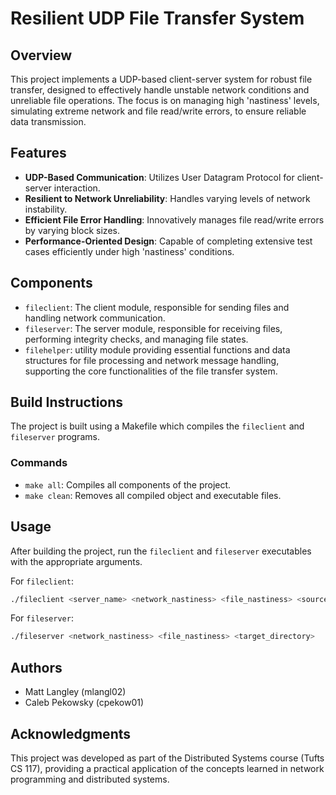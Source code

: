 # Resilient UDP File Transfer System

## Overview
This project implements a UDP-based client-server system for robust file transfer, designed to effectively handle unstable network conditions and unreliable file operations. The focus is on managing high 'nastiness' levels, simulating extreme network and file read/write errors, to ensure reliable data transmission.

## Features
- **UDP-Based Communication**: Utilizes User Datagram Protocol for client-server interaction.
- **Resilient to Network Unreliability**: Handles varying levels of network instability.
- **Efficient File Error Handling**: Innovatively manages file read/write errors by varying block sizes.
- **Performance-Oriented Design**: Capable of completing extensive test cases efficiently under high 'nastiness' conditions.

## Components
- `fileclient`: The client module, responsible for sending files and handling network communication.
- `fileserver`: The server module, responsible for receiving files, performing integrity checks, and managing file states.
-  `filehelper`:  utility module providing essential functions and data structures for file processing and network message handling, supporting the core functionalities of the file transfer system.

## Build Instructions
The project is built using a Makefile which compiles the `fileclient` and `fileserver` programs.

### Commands
- `make all`: Compiles all components of the project.
- `make clean`: Removes all compiled object and executable files.

## Usage
After building the project, run the `fileclient` and `fileserver` executables with the appropriate arguments.

For `fileclient`:
```bash
./fileclient <server_name> <network_nastiness> <file_nastiness> <source_directory>
```
For `fileserver`:
```bash
./fileserver <network_nastiness> <file_nastiness> <target_directory>
```
## Authors
- Matt Langley (mlangl02)
- Caleb Pekowsky (cpekow01)

## Acknowledgments
This project was developed as part of the Distributed Systems course (Tufts CS 117), providing a practical application of the concepts learned in network programming and distributed systems.

